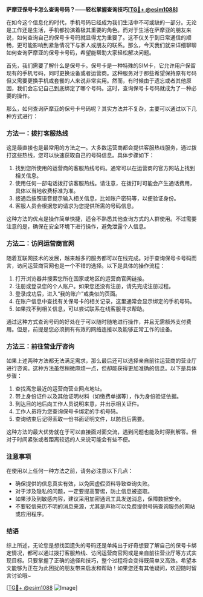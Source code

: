 **萨摩亚保号卡怎么查询号码？——轻松掌握查询技巧[[TG💪+ @esim1088](https://t.me/s/esim1088)]**

在如今这个信息化的时代，手机号码已经成为我们生活中不可或缺的一部分。无论是工作还是生活，手机都扮演着极其重要的角色。而对于生活在萨摩亚的朋友来说，如何查询自己的保号卡号码就显得尤为重要了。这不仅关乎到日常通信的顺畅，更可能影响到紧急情况下与家人或朋友的联系。那么，今天我们就来详细聊聊如何查询萨摩亚的保号卡号码，希望能帮助大家轻松解决问题。

首先，我们需要了解什么是保号卡。保号卡是一种特殊的SIM卡，它允许用户保留现有的手机号码，同时更换设备或者运营商。这种服务对于那些希望保持原有号码但又需要更换手机或套餐的人来说非常实用。然而，有时候由于遗忘或者其他原因，我们会忘记自己到底绑定了哪个号码。这时，查询保号卡号码就成为了一种必要的操作。

那么，如何查询萨摩亚的保号卡号码呢？其实方法并不复杂，主要可以通过以下几种方式进行：

### 方法一：拨打客服热线

这是最直接也是最常用的方法之一。大多数运营商都会提供客服热线服务，通过拨打这些热线，您可以快速获取自己的号码信息。具体步骤如下：

1. 找到您所使用的运营商的客服热线号码。通常可以在运营商的官方网站上找到相关信息。
2. 使用任何一部电话拨打该客服热线。请注意，在拨打时可能会产生通话费用，具体以当地收费标准为准。
3. 接通后按照语音提示输入相关信息，比如账户密码等，以便验证身份。
4. 客服人员会根据您的请求为您提供所需的号码信息。

这种方法的优点是操作简单快捷，适合不熟悉其他查询方式的人群使用。不过需要注意的是，确保在安全环境下进行操作，避免泄露个人信息。

### 方法二：访问运营商官网

随着互联网技术的发展，越来越多的服务都可以在线完成。对于查询保号卡号码而言，访问运营商官网也是一个不错的选择。以下是具体的操作流程：

1. 打开浏览器并搜索您所在国家或地区的运营商官网链接。
2. 注册或登录您的个人账户。如果您还没有注册，请先完成注册过程。
3. 登录成功后，进入“我的账户”或类似的页面。
4. 在账户信息中查找有关保号卡的相关记录，这里通常会显示绑定的手机号码。
5. 如果找不到相关信息，可以尝试联系在线客服寻求帮助。

通过这种方式查询号码的好处在于可以随时随地进行操作，并且无需额外支付费用。但是，前提是您必须拥有有效的网络连接以及能够正常工作的设备。

### 方法三：前往营业厅咨询

如果上述两种方法都无法满足需求，那么最后还可以选择亲自前往运营商的营业厅进行咨询。这种方法虽然稍微麻烦一点，但却能获得更加准确的信息。以下是具体步骤：

1. 查找离您最近的运营商营业网点地址。
2. 带上身份证件以及其他证明材料（如缴费单据等），作为身份验证依据。
3. 到达目的地后向工作人员说明来意，并出示相关证件。
4. 工作人员将为您查询保号卡绑定的手机号码。
5. 查询结束后记得索取一份书面证明文件，以防日后需要。

这种方法的最大优势就在于可以直接面对面交流，遇到问题也能及时得到解答。但对于时间紧张或者距离较远的人来说可能会有些不便。

### 注意事项

在使用以上任何一种方法之前，请务必注意以下几点：

- 确保提供的信息真实有效，以免因虚假资料导致查询失败。
- 对于涉及隐私的问题，一定要提高警惕，防止信息被盗取。
- 如果涉及到敏感内容，建议采用加密通讯工具发送消息，保障数据安全。
- 不要轻信来历不明的消息来源，尤其是声称可以免费提供号码查询服务的网站或应用程序。

### 结语

综上所述，无论您是想找回遗失的号码还是单纯出于好奇想要了解自己的保号卡绑定情况，都可以通过拨打客服热线、访问运营商官网或是亲自前往营业厅等方式实现目标。只要掌握了正确的途径和技巧，整个过程将会变得既简单又高效。希望本文能够为正在为此困扰的朋友带来启发和帮助！如果您还有其他疑问，欢迎随时留言讨论哦~

[[TG💪+ @esim1088](https://t.me/s/esim1088) ![Image](https://i.postimg.cc/4NQfJmqS/Snipaste-2025-05-13-00-14-12.png)]